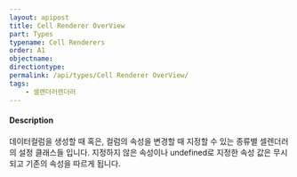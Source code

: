 ```yaml
---
layout: apipost
title: Cell Renderer OverView
part: Types
typename: Cell Renderers
order: A1
objectname: 
directiontype: 
permalink: /api/types/Cell Renderer OverView/
tags:
    - 셀랜더러렌더러
---
```


#### Description

데이터컬럼을 생성할 때 혹은, 컬럼의 속성을 변경할 때 지정할 수 있는 종류별 셀렌더러의 설정 클래스들 입니다. 지정하지 않은 속성이나 undefined로 지정한 속성 값은 무시되고 기존의 속성을 따르게 됩니다.
